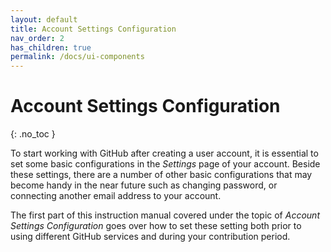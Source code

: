 ```yaml
---
layout: default
title: Account Settings Configuration
nav_order: 2
has_children: true
permalink: /docs/ui-components
---
```


# Account Settings Configuration
{: .no_toc }

To start working with GitHub after creating a user account, it is essential to set some basic configurations in the _Settings_ page of your account. Beside these settings, there are a number of other basic configurations that may become handy in the near future such as changing password, or connecting another email address to your account.

The first part of this instruction manual covered under the topic of _Account Settings Configuration_ goes over how to set these setting both prior to using different GitHub services and during your contribution period.
